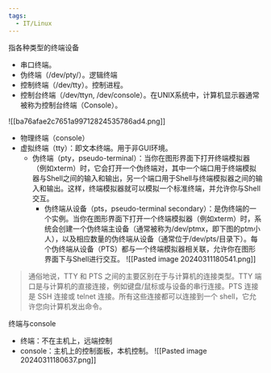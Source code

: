 ```yaml
---
tags:
  - IT/Linux
---
```

指各种类型的终端设备
- 串口终端。
- 伪终端（/dev/pty/）。逻辑终端
- 控制终端（/dev/tty）。控制进程。
- 控制台终端（/dev/ttyn, /dev/console）。在UNIX系统中，计算机显示器通常被称为控制台终端（Console）。


![[ba76afae2c7651a99712824535786ad4.png]]



- 物理终端（console）
- 虚拟终端（tty）：即文本终端。用于非GUI环境。
	- 伪终端（pty，pseudo-terminal）：当你在图形界面下打开终端模拟器（例如xterm）时，它会打开一个伪终端对，其中一个端口用于终端模拟器与Shell之间的输入和输出，另一个端口用于Shell与终端模拟器之间的输入和输出。这样，终端模拟器就可以模拟一个标准终端，并允许你与Shell交互。
		- 伪终端从设备（pts，pseudo-terminal secondary）：是伪终端的一个实例。当你在图形界面下打开一个终端模拟器（例如xterm）时，系统会创建一个伪终端主设备（通常被称为/dev/ptmx，即下图的ptm小人），以及相应数量的伪终端从设备（通常位于/dev/pts/目录下）。每个伪终端从设备（PTS）都与一个终端模拟器相关联，允许你在图形界面下与Shell进行交互。
		![[Pasted image 20240311180541.png]]

> 通俗地说，TTY 和 PTS 之间的主要区别在于与计算机的连接类型。TTY 端口是与计算机的直接连接，例如键盘/鼠标或与设备的串行连接。PTS 连接是 SSH 连接或 telnet 连接。所有这些连接都可以连接到一个 shell，它允许您向计算机发出命令。


终端与console
- 终端：不在主机上，远端控制
- console：主机上的控制面板，本机控制。
![[Pasted image 20240311180637.png]]